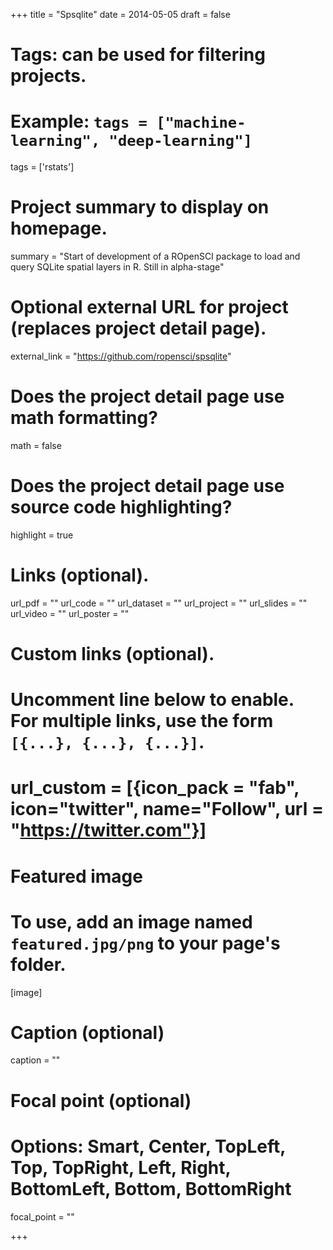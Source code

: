 +++
title = "Spsqlite"
date = 2014-05-05
draft = false

# Tags: can be used for filtering projects.
# Example: `tags = ["machine-learning", "deep-learning"]`
tags = ['rstats']

# Project summary to display on homepage.
summary = "Start of development of a ROpenSCI package to load and query SQLite spatial layers in R. Still in alpha-stage"


# Optional external URL for project (replaces project detail page).
external_link = "https://github.com/ropensci/spsqlite"

# Does the project detail page use math formatting?
math = false

# Does the project detail page use source code highlighting?
highlight = true

# Links (optional).
url_pdf = ""
url_code = ""
url_dataset = ""
url_project = ""
url_slides = ""
url_video = ""
url_poster = ""

# Custom links (optional).
#   Uncomment line below to enable. For multiple links, use the form `[{...}, {...}, {...}]`.
# url_custom = [{icon_pack = "fab", icon="twitter", name="Follow", url = "https://twitter.com"}]

# Featured image
# To use, add an image named `featured.jpg/png` to your page's folder.
[image]
  # Caption (optional)
  caption = ""

  # Focal point (optional)
  # Options: Smart, Center, TopLeft, Top, TopRight, Left, Right, BottomLeft, Bottom, BottomRight
  focal_point = ""

+++
